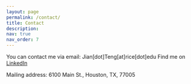 ```yaml
---
layout: page
permalink: /contact/
title: Contact
description: 
nav: true
nav_order: 7
---
```


You can contact me via email: Jian[dot]Teng[at]rice[dot]edu
Find me on [LinkedIn](https://www.linkedin.com/in/jianteng/)

Mailing address: 6100 Main St., Houston, TX, 77005
